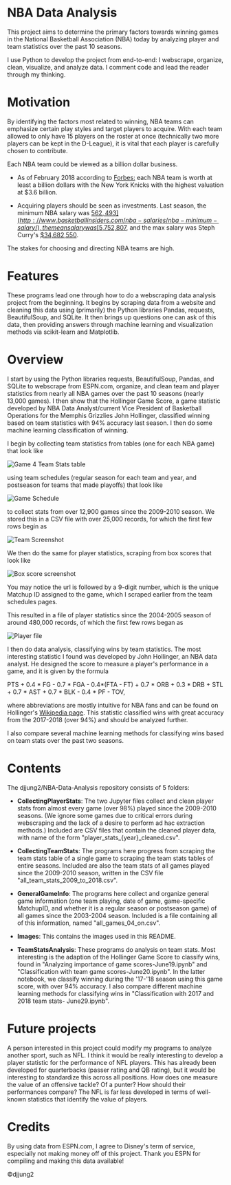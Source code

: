 # NBA Data Analysis

This project aims to determine the primary factors towards winning games in the National Basketball Association (NBA) today by analyzing player and team statistics over the past 10 seasons. 

I use Python to develop the project from end-to-end: I webscrape, organize, clean, visualize, and analyze data.
I comment code and lead the reader through my thinking.

# Motivation

By identifying the factors most related to winning, NBA teams can emphasize certain play styles and target players to acquire. With each team allowed to only have 15 players on the roster at once (technically two more players can be kept in the D-League), it is vital that each player is carefully chosen to contribute.


Each NBA team could be viewed as a billion dollar business. 

- As of February 2018 according to [Forbes:](https://www.forbes.com/sites/forbespr/2018/02/07/forbes-releases-20th-annual-nba-team-valuations/#6d41a85034e6) each NBA team is worth at least a billion dollars with the New York Knicks with the highest valuation at $3.6 billion. 

- Acquiring players should be seen as investments. Last season, the minimum NBA salary was [$562,493](http://www.basketballinsiders.com/nba-salaries/nba-minimum-salary/), the mean salary was [$5,752,807](https://www.basketball-reference.com/contracts/players.html), and the max salary was Steph Curry's [$34,682,550](https://www.basketball-reference.com/contracts/players.html). 

The stakes for choosing and directing NBA teams are high.

# Features

These programs lead one through how to do a webscraping data analysis project from the beginning. It begins by scraping data from a website and cleaning this data using (primarily) the Python libraries Pandas, requests, BeautifulSoup, and SQLite. It then brings up questions one can ask of this data, then providing answers through machine learning and visualization methods via scikit-learn and Matplotlib.


# Overview

I start by using the Python libraries requests, BeautifulSoup, Pandas, and SQLite to webscrape from ESPN.com, organize, and clean team and player statistics from nearly all NBA games over the past 10 seasons (nearly 13,000 games). I then show that the Hollinger Game Score, a game statistic developed by NBA Data Analyst/current Vice President of Basketball Operations for the Memphis Grizzlies John Hollinger, classified winning based on team statistics with 94% accuracy last season. I then do some machine learning classification of winning.

I begin by collecting team statistics from tables (one for each NBA game) that look like

![Game 4 Team Stats table](https://github.com/djjung2/NBA-Data-Analysis/blob/master/Images/team_stats_table.png)

using team schedules (regular season for each team and year, and postseason for teams that made playoffs) that look like

![Game Schedule](https://github.com/djjung2/NBA-Data-Analysis/blob/master/Images/team_schedule.png)

to collect stats from over 12,900 games since the 2009-2010 season. We stored this in a CSV file with over 25,000 records, for which the first few rows begin as 

![Team Screenshot](https://github.com/djjung2/NBA-Data-Analysis/blob/master/Images/team%20stats%20table%20screen.png)

We then do the same for player statistics, scraping from box scores that look like 

![Box score screenshot](https://github.com/djjung2/NBA-Data-Analysis/blob/master/Images/box%20score%20screenshot.png)

You may notice the url is followed by a 9-digit number, which is the unique Matchup ID assigned to the game, which I scraped earlier from the team schedules pages. 

This resulted in a file of player statistics since the 2004-2005 season of around 480,000 records, of which the first few rows began as

![Player file](https://github.com/djjung2/NBA-Data-Analysis/blob/master/Images/Player%20stats%20table.png)

I then do data analysis, classifying wins by team statistics. The most interesting statistic I found was developed by John Hollinger, an NBA data analyst. He designed the score to measure a player's performance in a game, and it is given by the formula

PTS + 0.4 * FG - 0.7 * FGA - 0.4*(FTA - FT) + 0.7 * ORB + 0.3 * DRB + STL + 0.7 * AST + 0.7 * BLK - 0.4 * PF - TOV,

where abbreviations are mostly intuitive for NBA fans and can be found on Hollinger's [Wikipedia page](https://en.wikipedia.org/wiki/John_Hollinger). This statistic classified wins with great accuracy from the 2017-2018 (over 94%) and should be analyzed further.

I also compare several machine learning methods for classifying wins based on team stats over the past two seasons.


# Contents

The djjung2/NBA-Data-Analysis repository consists of 5 folders:

- **CollectingPlayerStats**: The two Jupyter files collect and clean player stats from almost every game (over 98%) played since the 2009-2010 seasons. (We ignore some games due to critical errors during webscraping and the lack of a desire to perform ad hac extraction methods.) Included are CSV files that contain the cleaned player data, with name of the form "player\_stats\_{year}\_cleaned.csv".

- **CollectingTeamStats**: The programs here progress from scraping the team stats table of a single game to scraping the team stats tables of entire seasons. Included are also the team stats of all games played since the 2009-2010 season, written in the CSV file "all_team_stats_2009_to_2018.csv".

- **GeneralGameInfo**: The programs here collect and organize general game information (one team playing, date of game, game-specific MatchupID, and whether it is a regular season or postseason game) of all games since the 2003-2004 season. Included is a file containing all of this information, named "all_games_04_on.csv".

- **Images**: This contains the images used in this README.

- **TeamStatsAnalysis**: These programs do analysis on team stats. Most interesting is the adaption of the Hollinger Game Score to classify wins, found in "Analyzing importance of game scores-June19.ipynb" and "Classification with team game scores-June20.ipynb". In the latter notebook, we classify winning during the '17-'18 season using this game score, with over 94\% accuracy. I also compare different machine learning methods for classifying wins in "Classification with 2017 and 2018 team stats- June29.ipynb".


# Future projects

A person interested in this project could modify my programs to analyze another sport, such as NFL. I think it would be really interesting to develop a player statistic for the performance of NFL players. This has already been developed for quarterbacks (passer rating and QB rating), but it would be interesting to standardize this across all positions. How does one measure the value of an offensive tackle? Of a punter? How should their performances compare? The NFL is far less developed in terms of well-known statistics that identify the value of players. 


# Credits

By using data from ESPN.com, I agree to Disney's term of service, especially not making money off of this project. Thank you ESPN for compiling and making this data available!


©️djjung2
